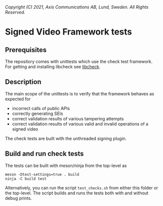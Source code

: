 *Copyright (C) 2021, Axis Communications AB, Lund, Sweden. All Rights Reserved.*

# Signed Video Framework tests

## Prerequisites
The repository comes with unittests which use the check test framework. For getting and installing libcheck see [libcheck](https://libcheck.github.io/check/).

## Description
The main scope of the unittests is to verify that the framework behaves as expected for
- incorrect calls of public APIs
- correctly generating SEIs
- correct validation results of various tampering attempts 
- correct validation results of various valid and invalid operations of a signed video

The check tests are built with the unthreaded signing plugin.

## Build and run check tests
The tests can be built with meson/ninja from the top-level as
```
meson -Dtest-settings=true . build
ninja -C build test
```
Alternatively, you can run the script `test_checks.sh` from either this folder or the top-level. The script builds and runs the tests both with and without debug prints.

